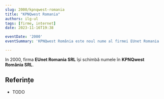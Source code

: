 ```yaml
---
slug: 2000/kpnqwest-romania
title: "KPNQwest Romania"
authors: ilg-ul
tags: [firme, internet]
date: 2023-11-16T19:38

eventDate: '2000'
eventSummary: 'KPNQwest România este noul nume al firmei EUnet Romania'

---
```


In 2000, firma **EUnet Romania SRL** își schimbă numele în
**KPNQwest România SRL**.

<!-- truncate -->

## Referințe

- TODO
